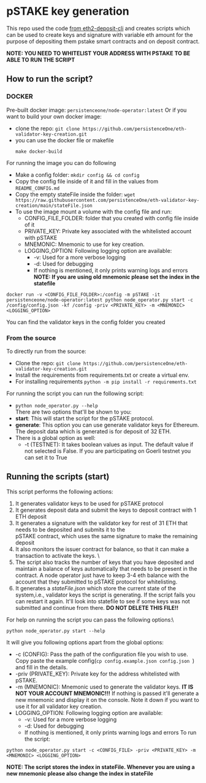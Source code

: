 # pSTAKE key generation
This repo used the code [from eth2-deposit-cli](https://github.com/ethereum/staking-deposit-cli) and creates scripts 
which can be used to create keys and signature with variable eth amount for the purpose of depositing them 
pstake smart contracts and on deposit contract. 

**NOTE: YOU NEED TO WHITELIST YOUR ADDRESS WITH PSTAKE TO BE ABLE TO RUN THE SCRIPT** 

## How to run the script?

### DOCKER
Pre-built docker image: `persistenceone/node-operator:latest`
Or if you want to build your own docker image:
- clone the repo: `git clone https://github.com/persistenceOne/eth-validator-key-creation.git`
- you can use the docker file or makefile
  ```
  make docker-build
  ```
  
For running the image you can do following
- Make a config folder: `mkdir config && cd config`
- Copy the config file inside of it and fill in the values from `README_CONFIG.md`
- Copy the empty stateFile inside the folder: `wget https://raw.githubusercontent.com/persistenceOne/eth-validator-key-creation/main/stateFile.json`
- To use the image mount a volume with the config file and run:
  - CONFIG_FILE_FOLDER: folder that you created with config file inside of it
  - PRIVATE_KEY: Private key associated with the whitelisted account with pSTAKE
  - MNEMONIC: Mnemonic to use for key creation. 
  - LOGGING_OPTION: Following logging option are available:
    - -v: Used for a more verbose logging
    - -d: Used for debugging
    - If nothing is mentioned, it only prints warning logs and errors
**NOTE: If you are using old mnemonic please set the index in the statefile**
```
docker run -v <CONFIG_FILE_FOLDER>:/config -m pSTAKE -it persistenceone/node-operator:latest python node_operator.py start -c /config/config.json -kf /config -priv <PRIVATE_KEY> -m <MNEMONIC> <LOGGING_OPTION>
```
You can find the validator keys in the config folder you created

### From the source
To directly run from the source:
- Clone the repo: `git clone https://github.com/persistenceOne/eth-validator-key-creation.git`
- Install the requirements from requirements.txt or create a virtual env.
- For installing requirements `python -m pip install -r requirements.txt`

For running the script you can run the following script:
- `python node_operator.py --help` \
There are two options that'll be shown to you:
- **start**: This will start the script for the pSTAKE protocol.
- **generate**: This option you can use generate validator keys for Ethereum. The deposit data which is generated
is for deposit of 32 ETH.
- There is a global option as well:
  - -t (TESTNET): It takes boolean values as input. The default value if not selected is False. If you are participating
    on Goerli testnet you can set it to True

## Running the scripts (start)
This script performs the following actions:
1. It generates validator keys to be used for pSTAKE protocol
2. It generates deposit data and submit the keys to deposit contract with 1 ETH deposit
3. It generates a signature with the validator key for rest of 31 ETH that needs to be deposited and submits it to the  
  pSTAKE contract, which uses the same signature to make the remaining deposit
4. It also monitors the issuer contract for balance, so that it can make a transaction to activate the keys. \
5. The script also tracks the number of keys that you have deposited and maintain a balance of keys automatically that 
  needs to be present in the contract. A node operator just have to keep 3-4 eth balance with the account that they 
  submitted to pSTAKE protocol for whitelisting.
6. It generates a *stateFile.json* which store the current state of the system,i.e., validator keys the script is
  generating. If the script fails you can restart it again. It'll look into statefile to see if some keys was not 
  submitted and continue from there. **DO NOT DELETE THIS FILE!!**

For help on running the script you can pass the following options:\
```
python node_operator.py start --help
```
It will give you following options apart from the global options:
- -c (CONFIG): Pass the path of the configuration file you wish to use. Copy paste the example config(`cp config.example.json config.json `) and fill in the 
details. 
- -priv (PRIVATE_KEY): Private key for the address whitelisted with pSTAKE.
- -m (MNEMONIC): Mnemonic used to generate the validator keys. **IT IS NOT YOUR ACCOUNT MNEMONIC!!!**
  If nothing is passed it'll generate a new mnemonic and display it on the console. Note it down if you want to use it
  for all validator key creation.
- LOGGING_OPTION: Following logging option are available:
    - -v: Used for a more verbose logging
    - -d: Used for debugging
    - If nothing is mentioned, it only prints warning logs and errors
To run the script:
```
python node_operator.py start -c <CONFIG_FILE> -priv <PRIVATE_KEY> -m <MNEMONIC> <LOGGING_OPTION>
```
**NOTE: The script stores the index in stateFile. Whenever you are using a new mnemonic please also change the index in stateFile**